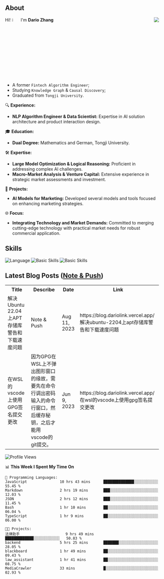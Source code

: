 ## About

<img align="right" src="https://github-readme-stats.vercel.app/api?username=dario-github&show_icons=true&bg_color=00000000&hide_title=true&hide_border=true&include_all_commits=true&count_private=true&theme=transparent" />

Hi! <img src="https://media.giphy.com/media/hvRJCLFzcasrR4ia7z/giphy.gif" width="5%"> I'm **Dario Zhang**

- A former `Fintech Algorithm Engineer`;
- Studying `Knowledge Graph` & `Causal Discovery`;
- Graduated from `Tongji University`.

🔍 **Experience:**
- **NLP Algorithm Engineer & Data Scientist:** Expertise in AI solution architecture and product interaction design.

🎓 **Education:**
- **Dual Degree:** Mathematics and German, Tongji University.

🛠️ **Expertise:**
- **Large Model Optimization & Logical Reasoning:** Proficient in addressing complex AI challenges.
- **Macro-Market Analysis & Venture Capital:** Extensive experience in strategic market assessments and investment.

🚀 **Projects:**
- **AI Models for Marketing:** Developed several models and tools focused on enhancing marketing strategies.

🌐 **Focus:**
- **Integrating Technology and Market Demands:** Committed to merging cutting-edge technology with practical market needs for robust commercial application.


## Skills

![Language](https://skillicons.dev/icons?i=py,matlab,pytorch,latex,regex,mysql,sqlite)
![Basic Skills](https://skillicons.dev/icons?i=bash,git,linux,md)
![Basic Skills](https://skillicons.dev/icons?i=vim,vscode,jupyterlab)

## Latest Blog Posts ([Note & Push](https://blog.dariolink.vercel.app/))

<table>
  <tr><th>Title</th><th>Describe</th><th>Date</th><th>Link</th></tr>
  <!-- BLOG-POST-LIST:START --><tr><td>解决Ubuntu 22.04上APT存储库警告和下载速度问题</td><td>Note &amp; Push</td><td>Aug 11, 2023</td><td>https://blog.dariolink.vercel.app/解决ubuntu-2204上apt存储库警告和下载速度问题</td></tr><tr><td>在WSL的vscode上使用GPG签名提交更改</td><td>因为GPG在WSL上不弹出图形窗口的缘故，需要先在命令行调出密码输入的命令行窗口，然后缓存秘钥，之后才能用vscode的git提交。</td><td>Jun 9, 2023</td><td>https://blog.dariolink.vercel.app/在wsl的vscode上使用gpg签名提交更改</td></tr><!-- BLOG-POST-LIST:END -->
</table>

<!--START_SECTION:waka-->
![Profile Views](http://img.shields.io/badge/Profile%20Views-0-blue)

📊 **This Week I Spent My Time On** 

```text
💬 Programming Languages: 
JavaScript               10 hrs 43 mins      ██████████████░░░░░░░░░░░   55.45 % 
Markdown                 2 hrs 19 mins       ███░░░░░░░░░░░░░░░░░░░░░░   12.03 % 
JSON                     2 hrs 12 mins       ███░░░░░░░░░░░░░░░░░░░░░░   11.45 % 
Bash                     1 hr 10 mins        ██░░░░░░░░░░░░░░░░░░░░░░░   06.04 % 
TypeScript               1 hr 9 mins         ██░░░░░░░░░░░░░░░░░░░░░░░   06.00 % 

🐱‍💻 Projects: 
法律助手                     9 hrs 49 mins       █████████████░░░░░░░░░░░░   50.83 % 
backend                  5 hrs 25 mins       ███████░░░░░░░░░░░░░░░░░░   28.05 % 
blackboard               1 hr 49 mins        ██░░░░░░░░░░░░░░░░░░░░░░░   09.43 % 
law_assistant            1 hr 41 mins        ██░░░░░░░░░░░░░░░░░░░░░░░   08.75 % 
MediaCrawler             33 mins             █░░░░░░░░░░░░░░░░░░░░░░░░   02.93 % 
```


<!--END_SECTION:waka-->
